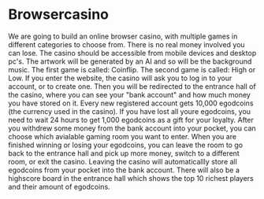 # Browsercasino
We are going to build an online browser casino, with multiple games in different categories to choose from. There is no real money involved you can lose.
The casino should be accessible from mobile devices and desktop pc's. The artwork will be generated by an AI and so will be the background music.
The first game is called: Coinflip.
The second game is called: High or Low.
If you enter the website, the casino will ask you to log in to your account, or to create one. 
Then you will be redirected to the entrance hall of the casino, where you can see your "bank account" and how much money you have stored on it. Every new registered account gets 10,000 egodcoins (the currency used in the casino). If you have lost all youre egodcoins, you need to wait 24 hours to get 1,000 egodcoins as a gift for your loyalty.
After you withdrew some money from the bank account into your pocket, you can choose which avialable gaming room you want to enter. 
When you are finished winning or losing your egodcoins, you can leave the room to go back to the entrance hall and pick up more money, switch to a different room, or exit the casino.
Leaving the casino will automaticallly store all egodcoins from your pocket into the bank account.
There will also be a highscore board in the entrance hall which shows the top 10 richest players and their amount of egodcoins.
